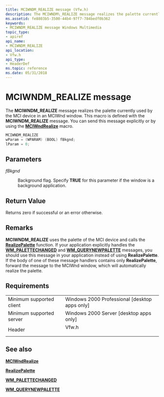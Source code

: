 ```yaml
---
title: MCIWNDM_REALIZE message (Vfw.h)
description: The MCIWNDM\_REALIZE message realizes the palette currently used by the MCI device in an MCIWnd window. This macro is defined with the MCIWNDM\_REALIZE message. You can send this message explicitly or by using the MCIWndRealize macro.
ms.assetid: fe8803b5-3500-44b4-97f7-784bedf0b362
keywords:
- MCIWNDM_REALIZE message Windows Multimedia
topic_type:
- apiref
api_name:
- MCIWNDM_REALIZE
api_location:
- Vfw.h
api_type:
- HeaderDef
ms.topic: reference
ms.date: 05/31/2018
---
```


# MCIWNDM\_REALIZE message

The **MCIWNDM\_REALIZE** message realizes the palette currently used by the MCI device in an MCIWnd window. This macro is defined with the **MCIWNDM\_REALIZE** message. You can send this message explicitly or by using the [**MCIWndRealize**](/windows/desktop/api/Vfw/nf-vfw-mciwndrealize) macro.


```C++
MCIWNDM_REALIZE 
wParam = (WPARAM) (BOOL) fBkgnd; 
lParam = 0; 
```



## Parameters

<dl> <dt>

<span id="fBkgnd"></span><span id="fbkgnd"></span><span id="FBKGND"></span>*fBkgnd*
</dt> <dd>

Background flag. Specify **TRUE** for this parameter if the window is a background application.

</dd> </dl>

## Return Value

Returns zero if successful or an error otherwise.

## Remarks

**MCIWNDM\_REALIZE** uses the palette of the MCI device and calls the [**RealizePalette**](/windows/desktop/api/wingdi/nf-wingdi-realizepalette) function. If your application explicitly handles the [**WM\_PALETTECHANGED**](/windows/desktop/gdi/wm-palettechanged) and [**WM\_QUERYNEWPALETTE**](/windows/desktop/gdi/wm-querynewpalette) messages, you should use this message in your application instead of using **RealizePalette**. If the body of one of these message handlers contains only **RealizePalette**, forward the message to the MCIWnd window, which will automatically realize the palette.

## Requirements



|                                     |                                                                                  |
|-------------------------------------|----------------------------------------------------------------------------------|
| Minimum supported client<br/> | Windows 2000 Professional \[desktop apps only\]<br/>                       |
| Minimum supported server<br/> | Windows 2000 Server \[desktop apps only\]<br/>                             |
| Header<br/>                   | <dl> <dt>Vfw.h</dt> </dl> |



## See also

<dl> <dt>

[**MCIWndRealize**](/windows/desktop/api/Vfw/nf-vfw-mciwndrealize)
</dt> <dt>

[**RealizePalette**](/windows/desktop/api/wingdi/nf-wingdi-realizepalette)
</dt> <dt>

[**WM\_PALETTECHANGED**](/windows/desktop/gdi/wm-palettechanged)
</dt> <dt>

[**WM\_QUERYNEWPALETTE**](/windows/desktop/gdi/wm-querynewpalette)
</dt> </dl>

 

